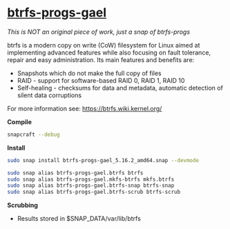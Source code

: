 # [btrfs-progs-gael](https://snapcraft.io/btrfs-progs-gael)

_This is NOT an original piece of work, just a snap of btrfs-progs_

btrfs is a modern copy on write (CoW) filesystem for Linux aimed at implementing advanced features while also focusing on fault tolerance, repair and easy administration. Its main features and benefits are:

* Snapshots which do not make the full copy of files
* RAID - support for software-based RAID 0, RAID 1, RAID 10
* Self-healing - checksums for data and metadata, automatic detection of silent data corruptions

For more information see: https://btrfs.wiki.kernel.org/

**Compile**

```bash
snapcraft --debug
```

**Install**

```bash
sudo snap install btrfs-progs-gael_5.16.2_amd64.snap --devmode

sudo snap alias btrfs-progs-gael.btrfs btrfs
sudo snap alias btrfs-progs-gael.mkfs-btrfs mkfs.btrfs
sudo snap alias btrfs-progs-gael.btrfs-snap btrfs-snap
sudo snap alias btrfs-progs-gael.btrfs-scrub btrfs-scrub
```

**Scrubbing**

* Results stored in $SNAP_DATA/var/lib/btrfs
